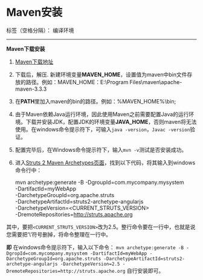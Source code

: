 # Maven安装

标签（空格分隔）： 编译环境

---

**Maven下载安装**
1. [Maven下载地址][1]
2. 下载后，解压. 新建环境变量**MAVEN_HOME**，设置值为maven中bin文件存放的路径。例如：MAVEN_HOME：E:\Program Files\maven\apache-maven-3.3.3
3. 在**PATH**里加入maven的bin的路径。例如：%MAVEN_HOME%\bin;

4. 由于Maven依赖Java运行环境，因此使用Maven之前需要配置Java的运行环境。下载并安装JDK，配置JDK的环境变量**JAVA_HOME**，否则maven将无法使用。在windows命令提示符下，可输入`java -version`，`Javac -version`验证。
5. 配置完毕后，在Windows命令提示符下，输入`mvn -v`测试是否安装成功。
6. 进入[Struts 2 Maven Archetypes页面][2]，找到以下代码，将其输入到windows 命令行中：

     mvn archetype:generate -B -DgroupId=com.mycompany.mysystem \
                            -DartifactId=myWebApp \
                            -DarchetypeGroupId=org.apache.struts \
                        -DarchetypeArtifactId=struts2-archetype-angularjs \
                            -DarchetypeVersion=<CURRENT_STRUTS_VERSION> \
                            -DremoteRepositories=http://struts.apache.org

其中，要把`<CURRENT_STRUTS_VERSION>`改为2.5。整行命令要在一行中，也就是说您需要把‘\\’符号删掉，将命令整理在一行中。
      
**即** 在windows命令提示符下，输入以下命令：
`mvn archetype:generate -B -DgropId=com.mycompany.mysystem -DartifactId=myWebApp -DarchetypeGroupId=org.apache.struts -DarchetypeArtifactId=struts2-archetype-angularjs -DarchetypeVersion=2.5 -DremoteRepositories=http://struts.apache.org`
自行安装即可。

 


 


  [1]: http://maven.apache.org/download.cgi?Preferred=http://mirrors.hust.edu.cn/apache/
  [2]: https://struts.apache.org/docs/struts-2-maven-archetypes.html
